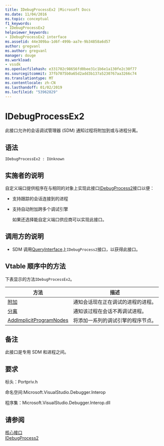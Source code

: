 ```yaml
---
title: IDebugProcessEx2 |Microsoft Docs
ms.date: 11/04/2016
ms.topic: conceptual
f1_keywords:
- IDebugProcessEx2
helpviewer_keywords:
- IDebugProcessEx2 interface
ms.assetid: 44e309ba-1d6f-499b-aa7e-9b34858a6d57
author: gregvanl
ms.author: gregvanl
manager: douge
ms.workload:
- vssdk
ms.openlocfilehash: e331702c98656fd0bee31c1b6e1a130fe2c30f77
ms.sourcegitcommit: 37fb7075b0a65d2add3b137a5230767aa3266c74
ms.translationtype: MT
ms.contentlocale: zh-CN
ms.lasthandoff: 01/02/2019
ms.locfileid: "53962829"
---
```

# <a name="idebugprocessex2"></a>IDebugProcessEx2
此接口允许的会话调试管理器 (SDM) 通知过程将附加到或与进程分离。  
  
## <a name="syntax"></a>语法  
  
```  
IDebugProcessEx2 : IUnknown  
```  
  
## <a name="notes-for-implementers"></a>实施者的说明  
 自定义端口提供程序在与相同的对象上实现此接口[IDebugProcess2](../../../extensibility/debugger/reference/idebugprocess2.md)接口以便：  
  
- 支持跟踪的会话连接到的进程  
  
- 支持自动附加跨多个调试引擎  
  
  如果还选择能自定义端口供应商可以实现此接口。  
  
## <a name="notes-for-callers"></a>调用方的说明  
  
-   SDM 调用[QueryInterface](/cpp/atl/queryinterface)上`IDebugProcess2`接口，以获得此接口。  
  
## <a name="methods-in-vtable-order"></a>Vtable 顺序中的方法  
 下表显示的方法`IDebugProcessEx2`。  
  
|方法|描述|  
|------------|-----------------|  
|[附加](../../../extensibility/debugger/reference/idebugprocessex2-attach.md)|通知会话现在正在调试的进程的进程。|  
|[分离](../../../extensibility/debugger/reference/idebugprocessex2-detach.md)|通知该过程在会话不再调试进程。|  
|[AddImplicitProgramNodes](../../../extensibility/debugger/reference/idebugprocessex2-addimplicitprogramnodes.md)|将添加一系列的调试引擎的程序节点。|  
  
## <a name="remarks"></a>备注  
 此接口是专用 SDM 和进程之间。  
  
## <a name="requirements"></a>要求  
 标头：Portpriv.h  
  
 命名空间:Microsoft.VisualStudio.Debugger.Interop  
  
 程序集：Microsoft.VisualStudio.Debugger.Interop.dll  
  
## <a name="see-also"></a>请参阅  
 [核心接口](../../../extensibility/debugger/reference/core-interfaces.md)   
 [IDebugProcess2](../../../extensibility/debugger/reference/idebugprocess2.md)